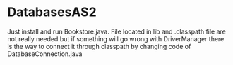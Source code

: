 # DatabasesAS2
Just install and run Bookstore.java. 
File located in lib and .classpath file are not really needed but if something will go wrong with DriverManager there is the way to connect it through classpath by changing code of DatabaseConnection.java
